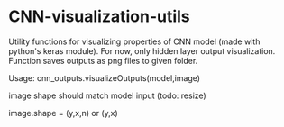 # CNN-visualization-utils

Utility functions for visualizing properties of CNN model (made with python's keras module). For now, only hidden layer output visualization. Function saves outputs as png files to given folder.

Usage: cnn_outputs.visualizeOutputs(model,image)

image shape should match model input (todo: resize)

image.shape = (y,x,n) or (y,x)
